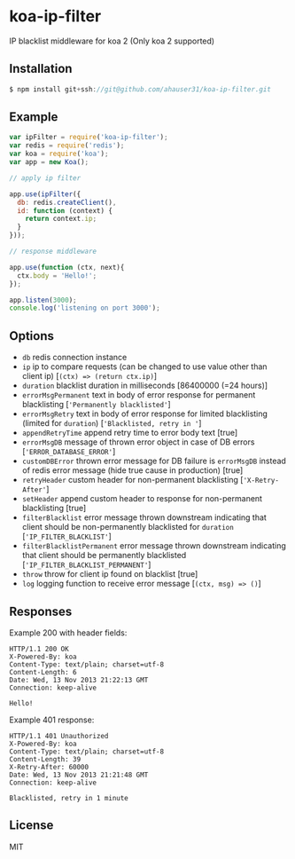 
# koa-ip-filter

 IP blacklist middleware for koa 2 (Only koa 2 supported)

## Installation

```js
$ npm install git+ssh://git@github.com/ahauser31/koa-ip-filter.git
```

## Example

```js
var ipFilter = require('koa-ip-filter');
var redis = require('redis');
var koa = require('koa');
var app = new Koa();

// apply ip filter

app.use(ipFilter({
  db: redis.createClient(),
  id: function (context) {
    return context.ip;
  }
}));

// response middleware

app.use(function (ctx, next){
  ctx.body = 'Hello!';
});

app.listen(3000);
console.log('listening on port 3000');
```

## Options
 
 - `db` redis connection instance
 - `ip` ip to compare requests (can be changed to use value other than client ip) [`(ctx) => (return ctx.ip)`]
 - `duration` blacklist duration in milliseconds [86400000 (=24 hours)]
 - `errorMsgPermanent` text in body of error response for permanent blacklisting [`'Permanently blacklisted'`]
 - `errorMsgRetry` text in body of error response for limited blacklisting (limited for `duration`) [`'Blacklisted, retry in '`]
 - `appendRetryTime` append retry time to error body text [true]
 - `errorMsgDB` message of thrown error object in case of DB errors [`'ERROR_DATABASE_ERROR'`]
 - `customDBError` thrown error message for DB failure is `errorMsgDB` instead of redis error message (hide true cause in production) [true]
 - `retryHeader` custom header for non-permanent blacklisting [`'X-Retry-After'`]
 - `setHeader` append custom header to response for non-permanent blacklisting [true]
 - `filterBlacklist` error message thrown downstream indicating that client should be non-permanently blacklisted for `duration` [`'IP_FILTER_BLACKLIST'`]
 - `filterBlacklistPermanent` error message thrown downstream indicating that client should be permanently blacklisted [`'IP_FILTER_BLACKLIST_PERMANENT'`]
 - `throw` throw for client ip found on blacklist  [true]
 - `log` logging function to receive error message [`(ctx, msg) => ()`]

## Responses

  Example 200 with header fields:

```
HTTP/1.1 200 OK
X-Powered-By: koa
Content-Type: text/plain; charset=utf-8
Content-Length: 6
Date: Wed, 13 Nov 2013 21:22:13 GMT
Connection: keep-alive

Hello!
```

  Example 401 response:

```
HTTP/1.1 401 Unauthorized
X-Powered-By: koa
Content-Type: text/plain; charset=utf-8
Content-Length: 39
X-Retry-After: 60000
Date: Wed, 13 Nov 2013 21:21:48 GMT
Connection: keep-alive

Blacklisted, retry in 1 minute
```

## License

  MIT
